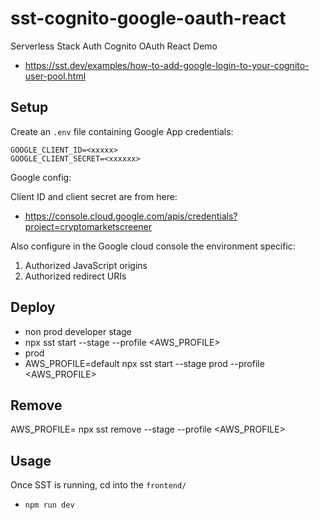 # sst-cognito-google-oauth-react

Serverless Stack Auth Cognito OAuth React Demo

- https://sst.dev/examples/how-to-add-google-login-to-your-cognito-user-pool.html

## Setup

Create an `.env` file containing Google App credentials:

```
GOOGLE_CLIENT_ID=<xxxxx>
GOOGLE_CLIENT_SECRET=<xxxxxx>
```

Google config:

Client ID and client secret are from here:

- https://console.cloud.google.com/apis/credentials?project=cryptomarketscreener

Also configure in the Google cloud console the environment specific:

1. Authorized JavaScript origins
2. Authorized redirect URIs

## Deploy

- non prod developer stage
- npx sst start --stage <STAGE> --profile <AWS_PROFILE>
- prod
- AWS_PROFILE=default npx sst start --stage prod --profile <AWS_PROFILE>

## Remove

AWS_PROFILE=<PROFILE> npx sst remove --stage <STAGE> --profile <AWS_PROFILE>

## Usage

Once SST is running, cd into the `frontend/`

- `npm run dev`
